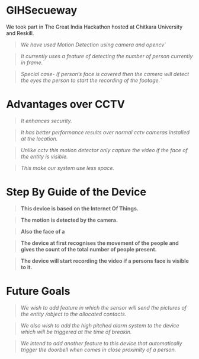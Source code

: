 # GIHSecueway
We took part in The Great India Hackathon hosted at Chitkara University and Reskill.

>*We have used Motion Detection using camera and opencv`*

>*It currently uses a feature of detecting the number of person currently in frame.`*

>*Special case- If person’s face is covered then the camera will detect the eyes the person to start the recording of the footage.`*

# Advantages over CCTV
>*It enhances security.*

>*It has better performance results over normal cctv cameras installed at the location.*

>*Unlike cctv this motion detector only capture the video if the face of the entity is visible.*

>*This make our system use less space.*

# Step By Guide of the Device

>__This device is based on the Internet Of Things.__

>__The motion is detected by the camera.__

>__Also the face of a__

>__The device at first recognises the movement of the people and gives the count of the total number of people present.__

>__The device will start recording the video if a persons face is visible to it.__

# Future Goals
> _We wish to add feature in which the sensor will send the pictures of the entity /object to the allocated contacts._

> _We also wish to add the high pitched alarm system to the device which will be triggered at the time of breakin._

> _We intend to add another feature to this device that automatically trigger the doorbell when comes in close proximity of a person._